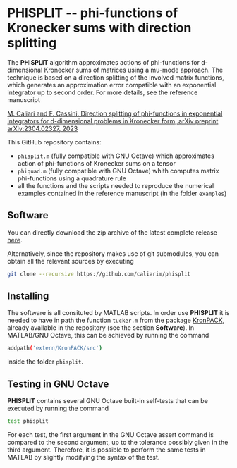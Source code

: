 # PHISPLIT -- phi-functions of Kronecker sums with direction splitting

The **PHISPLIT** algorithm approximates actions of phi-functions for
d-dimensional Kronecker sums of matrices using a mu-mode approach.
The technique is based on a direction splitting of the involved matrix
functions, which generates an approximation error compatible with
an exponential integrator up to second order.
For more details, see the reference manuscript

[M. Caliari and F. Cassini. Direction splitting of phi-functions in exponential
integrators for d-dimensional problems in Kronecker form,
arXiv preprint arXiv:2304.02327, 2023](https://arxiv.org/abs/2304.02327)

This GitHub repository contains:
- ```phisplit.m``` (fully compatible with GNU Octave) which approximates
action of phi-functions of Kronecker sums on a tensor
- ```phiquad.m``` (fully compatible with GNU Octave) whith computes
matrix phi-functions using a quadrature rule
-  all the functions and the scripts needed to reproduce the numerical
examples contained in the reference manuscript (in the folder ```examples```)

## Software

You can directly download the zip archive of the latest complete release
[here](https://github.com/caliarim/phisplit/releases/download/v0.1/phisplit-0.1.zip).

Alternatively, since the repository makes use of git submodules, you can
obtain all the relevant sources by executing

```sh
git clone --recursive https://github.com/caliarim/phisplit
```

## Installing

The software is all consituted by MATLAB scripts.
In order use **PHISPLIT** it is needed to have in path the function
```tucker.m``` from the package [KronPACK](https://github.com/caliarim/KronPACK), already
available in the repository (see the section **Software**).
In MATLAB/GNU Octave, this can be achieved by running the command

```sh
addpath('extern/KronPACK/src')
```

inside the folder ```phisplit```.

## Testing in GNU Octave

**PHISPLIT** contains several GNU Octave built-in self-tests that can be
executed by running the command

```sh
test phisplit
```

For each test, the first argument in the GNU Octave assert command is
compared to the second argument, up to the tolerance possibly given
in the third argument. Therefore, it is possible to perform the same
tests in MATLAB by slightly modifying the syntax of the test.
